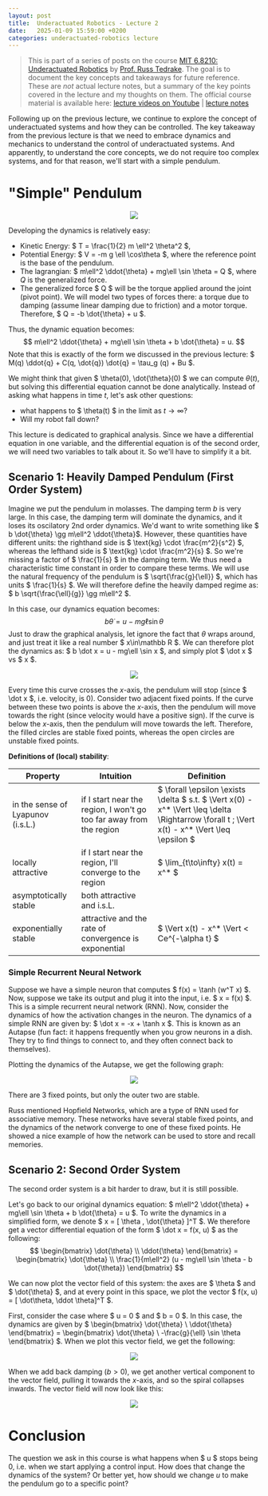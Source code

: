 ```yaml
---
layout: post
title:  Underactuated Robotics - Lecture 2
date:   2025-01-09 15:59:00 +0200
categories: underactuated-robotics lecture
---
```

<script type="text/javascript" id="MathJax-script" async src="https://cdn.jsdelivr.net/npm/mathjax@3/es5/tex-svg.js"></script>

> This is part of a series of posts on the course [MIT 6.8210: Underactuated Robotics](https://underactuated.csail.mit.edu/Spring2024/index.html) by [Prof. Russ Tedrake](https://locomotion.csail.mit.edu/russt.html). The goal is to document the key concepts and takeaways for future reference. These are <i>not</i> actual lecture notes, but a summary of the key points covered in the lecture and my thoughts on them. The official course material is available here: [lecture videos on Youtube](https://www.youtube.com/playlist?list=PLkx8KyIQkMfU5szP43GlE_S1QGSPQfL9s) \| [lecture notes](https://underactuated.csail.mit.edu)

Following up on the previous lecture, we continue to explore the concept of underactuated systems and how they can be controlled. The key takeaway from the previous lecture is that we need to embrace dynamics and mechanics to understand the control of underactuated systems. And apparently, to understand the core concepts, we do not require too complex systems, and for that reason, we'll start with a simple pendulum.

# "Simple" Pendulum

<p align="center">
<img src="https://underactuated.csail.mit.edu/figures/simple_pend.svg">
</p>

Developing the dynamics is relatively easy:
 - Kinetic Energy: $ T = \frac{1}{2} m \ell^2 \theta^2 $,
 - Potential Energy: $ V = -m g \ell \cos\theta $, where the reference point is the base of the pendulum.
 - The lagrangian: $ m\ell^2 \ddot{\theta} + mg\ell \sin \theta = Q $, where $Q$ is the generalized force.  
 - The generalized force $ Q $ will be the torque applied around the joint (pivot point). We will model two types of forces there: a torque due to damping (assume linear damping due to friction) and a motor torque. Therefore, $ Q = -b \dot{\theta} + u $.

Thus, the dynamic equation becomes:
$$ m\ell^2 \ddot{\theta} + mg\ell \sin \theta + b \dot{\theta} = u. $$
Note that this is exactly of the form we discussed in the previous lecture: $ M(q) \ddot{q} + C(q, \dot{q}) \dot{q} = \tau_g (q) + Bu $.

We might think that given $ \theta(0), \dot{\theta}(0) $ we can compute $\theta(t)$, but solving this differential equation cannot be done analytically. Instead of asking what happens in time $t$, let's ask other questions:
 - what happens to $ \theta(t) $ in the limit as $t \to \infty$?
 - Will my robot fall down?
 
This lecture is dedicated to graphical analysis. Since we have a differential equation in one variable, and the differential equation is of the second order, we will need two variables to talk about it. So we'll have to simplify it a bit.

## Scenario 1: Heavily Damped Pendulum (First Order System)

Imagine we put the pendulum in molasses. The damping term $b$ is very large. In this case, the damping term will dominate the dynamics, and it loses its oscilatory 2nd order dynamics. 
We'd want to write something like $ b \dot{\theta} \gg m\ell^2 \ddot{\theta}$. However, these quantities have different units: the righthand side is $ \text{kg} \cdot \frac{m^2}{s^2} $, whereas the lefthand side is $ \text{kg} \cdot \frac{m^2}{s} $. So we're missing a factor of $ \frac{1}{s} $ in the damping term. We thus need a characteristic time constant in order to compare these terms. We will use the natural frequency of the pendulum is $ \sqrt{\frac{g}{\ell}} $, which has units $ \frac{1}{s} $. We will therefore define the heavily damped regime as: $ b \sqrt{\frac{\ell}{g}} \gg m\ell^2 $.

In this case, our dynamics equation becomes: $$ b \dot\theta = u-mg\ell\sin\theta $$
Just to draw the graphical analysis, let ignore the fact that $\theta$ wraps around, and just treat it like a real number $ x\in\mathbb R $. We can therefore plot the dynamics as: $ b \dot x = u - mg\ell \sin x $, and simply plot $ \dot x $ vs $ x $.

<p align="center">
<img src="https://underactuated.csail.mit.edu/figures/pend_sinx_annotated.svg">
</p>

Every time this curve crosses the $x$-axis, the pendulum will stop (since $ \dot x $, i.e. velocity, is 0). Consider two adjacent fixed points. If the curve between these two points is above the $x$-axis, then the pendulum will move towards the right (since velocity would have a positive sign). If the curve is below the $x$-axis, then the pendulum will move towards the left. Therefore, the filled circles are stable fixed points, whereas the open circles are unstable fixed points.

**Definitions of (local) stability**:

| Property | Intuition | Definition |
| --- | --- | --- |
| in the sense of Lyapunov (i.s.L.) | if I start near the region, I won't go too far away from the region | $ \forall \epsilon \exists \delta $ s.t. $ \Vert x(0) - x^* \Vert \leq \delta \Rightarrow \forall t \; \Vert x(t) - x^* \Vert \leq \epsilon $ |
| locally attractive | if I start near the region, I'll converge to the region | $ \lim_{t\to\infty} x(t) = x^* $ |
| asymptotically stable | both attractive and i.s.L. |  |
| exponentially stable | attractive and the rate of convergence is exponential | $ \Vert x(t) - x^* \Vert < Ce^{-\alpha t} $ |

### Simple Recurrent Neural Network

Suppose we have a simple neuron that computes $ f(x) = \tanh (w^T x) $. Now, suppose we take its output and plug it into the input, i.e. $ x = f(x) $. This is a simple recurrent neural network (RNN). Now, consider the dynamics of how the activation changes in the neuron. The dynamics of a simple RNN are given by: $ \dot x = -x + \tanh x $. This is known as an Autapse (fun fact: it happens frequently when you grow neurons in a dish. They try to find things to connect to, and they often connect back to themselves). 

Plotting the dynamics of the Autapse, we get the following graph:

<p align="center">
<img src="https://underactuated.csail.mit.edu/figures/pend_autapse.svg">
</p>

There are 3 fixed points, but only the outer two are stable. 

Russ mentioned Hopfield Networks, which are a type of RNN used for associative memory. These networks have several stable fixed points, and the dynamics of the network converge to one of these fixed points. He showed a nice example of how the network can be used to store and recall memories. 

## Scenario 2: Second Order System
The second order system is a bit harder to draw, but it is still possible.

Let's go back to our original dynamics equation: $ m\ell^2 \ddot{\theta} + mg\ell \sin \theta + b \dot{\theta} = u $. 
To write the dynamics in a simplified form, we denote $ x = [ \theta , \dot{\theta} ]^T $. We therefore get a vector differential equation of the form $ \dot x = f(x, u) $ as the following:
$$ \begin{bmatrix} \dot{\theta} \\ \ddot{\theta} \end{bmatrix} = \begin{bmatrix} \dot{\theta} \\ \frac{1}{m\ell^2} (u - mg\ell \sin \theta - b \dot{\theta}) \end{bmatrix}  $$

We can now plot the vector field of this system: the axes are $ \theta $ and $ \dot{\theta} $, and at every point in this space, we plot the vector $ f(x, u) = [ \dot\theta, \ddot \theta]^T $.

First, consider the case where $ u = 0 $ and $ b = 0 $. In this case, the dynamics are given by $ \begin{bmatrix} \dot{\theta} \\ \ddot{\theta} \end{bmatrix} = \begin{bmatrix} \dot{\theta} \\ -\frac{g}{\ell} \sin \theta \end{bmatrix} $. When we plot this vector field, we get the following:

<p align="center">
<img src="https://underactuated.csail.mit.edu/figures/pend_undamped_phase.svg">
</p>

When we add back damping ($b > 0$), we get another vertical component to the vector field, pulling it towards the $x$-axis, and so the spiral collapses inwards. The vector field will now look like this:

<p align="center">
<img src="https://underactuated.csail.mit.edu/figures/pend_damped_phase.svg">
</p>

# Conclusion
The question we ask in this course is what happens when $ u $ stops being 0, i.e. when we start applying a control input. How does that change the dynamics of the system? Or better yet, how should we change $u$ to make the pendulum go to a specific point?